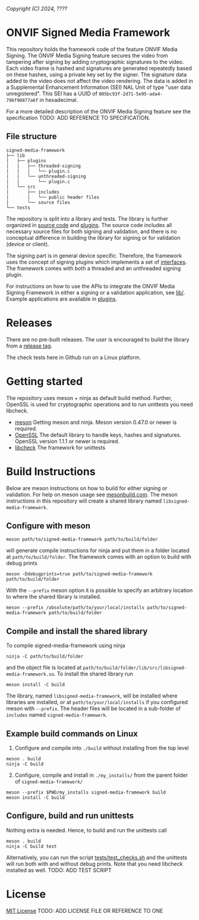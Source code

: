 *Copyright (C) 2024, ????*

# ONVIF Signed Media Framework
This repository holds the framework code of the feature ONVIF Media Signing. The ONVIF
Media Signing feature secures the video from tampering after signing by adding
cryptographic signatures to the video. Each video frame is hashed and signatures are
generated repeatedly based on these hashes, using a private key set by the signer. The
signature data added to the video does not affect the video rendering. The data is added
in a Supplemental Enhancement Information (SEI) NAL Unit of type "user data unregistered".
This SEI has a UUID of `005bc93f-2d71-5e95-ada4-796f90877a6f` in hexadecimal.

For a more detailed description of the ONVIF Media Signing feature see the specification
TODO: ADD REFERENCE TO SPECIFICATION.

## File structure
```
signed-media-framework
├── lib
|   ├── plugins
|   |   ├── threaded-signing
|   |   |   └── plugin.c
|   |   └── unthreaded-signing
|   |       └── plugin.c
|   └── src
|       ├── includes
|       |   └── public header files
|       └── source files
└── tests
```

The repository is split into a library and tests. The library is further organized in
[source code](./lib/src/) and [plugins](./lib/plugins/). The source code includes all
necessary source files for both signing and validation, and there is no conceptual
difference in building the library for signing or for validation (device or client).

The signing part is in general device specific. Therefore, the framework uses the concept
of signing plugins which implements a set of
[interfaces](./lib/src/includes/onvif_media_signing_plugin.h). The framework comes with
both a threaded and an unthreaded signing plugin.

For instructions on how to use the APIs to integrate the ONVIF Media Signing Framework in
either a signing or a validation application, see [lib/](./lib/). Example applications are
available in [plugins](./lib/examples/).

# Releases
There are no pre-built releases. The user is encouraged to build the library from a
[release tag](https://github.com/onvif/signed-media-framework/tags).

The check tests here in Github run on a Linux platform.

# Getting started
The repository uses meson + ninja as default build method. Further, OpenSSL is used for
cryptographic operations and to run unittests you need libcheck.
- [meson](https://mesonbuild.com/Getting-meson.html) Getting meson and ninja. Meson
version 0.47.0 or newer is required.
- [OpenSSL](https://www.openssl.org/) The default library to handle keys, hashes and
signatures. OpenSSL version 1.1.1 or newer is required.
- [libcheck](https://libcheck.github.io/check/) The framework for unittests

# Build Instructions
Below are meson instructions on how to build for either signing or validation. For help on
meson usage see [mesonbuild.com](https://mesonbuild.com/). The meson instructions in this
repository will create a shared library named `libsigned-media-framework`.

## Configure with meson
```
meson path/to/signed-media-framework path/to/build/folder
```
will generate compile instructions for ninja and put them in a folder located at
`path/to/build/folder`. The framework comes with an option to build with debug prints
```
meson -Ddebugprints=true path/to/signed-media-framework path/to/build/folder
```
With the `--prefix` meson option it is possible to specify an arbitrary location to where
the shared library is installed.
```
meson --prefix /absolute/path/to/your/local/installs path/to/signed-media-framework path/to/build/folder
```

## Compile and install the shared library
To compile signed-media-framework using ninja
```
ninja -C path/to/build/folder
```
and the object file is located at
`path/to/build/folder/lib/src/libsigned-media-framework.so`. To install the shared library
run
```
meson install -C build
```
The library, named `libsigned-media-framework`, will be installed where libraries are
installed, or at `path/to/your/local/installs` if you configured meson with `--prefix`.
The header files will be located in a sub-folder of `includes` named
`signed-media-framework`.

## Example build commands on Linux
1. Configure and compile into `./build` without installing from the top level
```
meson . build
ninja -C build
```
2. Configure, compile and install in `./my_installs/` from the parent folder of
`signed-media-framework/`
```
meson --prefix $PWD/my_installs signed-media-framework build
meson install -C build
```

## Configure, build and run unittests
Nothing extra is needed. Hence, to build and run the unittests call
```
meson . build
ninja -C build test
```
Alternatively, you can run the script
[tests/test_checks.sh](./tests/test_checks.sh) and the unittests will run both with and
without debug prints. Note that you need libcheck installed as well.
TODO: ADD TEST SCRIPT

# License
[MIT License](./LICENSE)
TODO: ADD LICENSE FILE OR REFERENCE TO ONE
